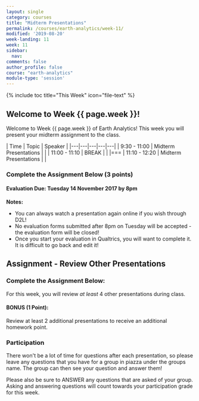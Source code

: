 ```yaml
---
layout: single
category: courses
title: "Midterm Presentations"
permalink: /courses/earth-analytics/week-11/
modified: '2019-08-20'
week-landing: 11
week: 11
sidebar:
  nav:
comments: false
author_profile: false
course: "earth-analytics"
module-type: 'session'
---
```



{% include toc title="This Week" icon="file-text" %}

<div class="notice--info" markdown="1">

## <i class="fa fa-ship" aria-hidden="true"></i> Welcome to Week {{ page.week }}!

Welcome to Week {{ page.week }} of Earth Analytics! This week you will present
your midterm assignment to the class.

</div>

|  Time | Topic   | Speaker   |
|---|---|---|---|---|
| 9:30 - 11:00  | Midterm Presentations |   |
| 11:00 - 11:10  | BREAK |   |
|===
| 11:10 - 12:20  | Midterm Presentations |  |


### Complete the Assignment Below (3 points)

#### Evaluation Due: Tuesday 14 November 2017 by 8pm

**Notes:**

* You can always watch a presentation again online if you wish through D2L!
* No evaluation forms submitted after 8pm on Tuesday will be accepted - the evaluation form will be closed!
* Once you start your evaluation in Qualtrics, you will want to complete it. It is difficult to go back and edit it!

<div class="notice--warning" markdown="1">

## <i class="fa fa-pencil-square-o" aria-hidden="true"></i> Assignment - Review Other Presentations

### Complete the Assignment Below:

For this week, you will review *at least* 4 other presentations during
class. 

#### BONUS (1 Point):
Review at least 2 additional presentations to receive an additional homework point.


### Participation
There won't be a lot of time for questions after each presentation, so please
leave any questions that you have for a group in piazza under the groups name.
The group can then see your question and answer them!

Please also be sure to ANSWER any questions that are asked of your group. Asking
and answering questions will count towards your participation grade for this week.




</div>
